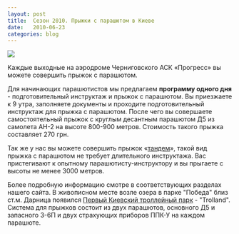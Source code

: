 ```yaml
---
layout: post
title:  Сезон 2010. Прыжки с парашютом в Киеве
date:   2010-06-23
categories: blog
---
```


![]({{site.baseurl}}/img/posts/f_jamp.jpg)

Каждые выходные на аэродроме Черниговского АСК «Прогресс» вы можете совершить прыжок с парашютом.

Для начинающих парашютистов мы предлагаем **программу одного дня** - подготовительный инструктаж и прыжок с парашютом. Вы приезжаете к 9 утра, заполняете документы и проходите подготовительный инструктаж для прыжка с парашютом. После чего вы совершаете самостоятельный прыжок с круглым десантным парашютом Д5 из самолета АН-2 на высоте 800-900 метров. Стоимость такого прыжка составляет 270 грн.

Так же у нас вы можете совершить прыжок «[тандем](http://www.progres.org.ua/links/litchnye-stranitchki-parashyutistov/sergej-pirog.html)», такой вид прыжка с парашютом не требует длительного инструктажа. Вас пристегивают к опытному парашютисту-инструктору и вы прыгаете с высоты не менее 3000 метров.

Более подробную информацию смотре в соответствующих разделах нашего сайта. В живописном месте возле озера в парке "Победа" близ ст.м. Дарница появился [Первый Киевский троллейный парк](http://trolland.com.ua/) - "Trolland". Система для прыжков состоит из двух парашютов, основного Д5 и запасного З-6П и двух страхующих приборов ППК-У на каждом парашюте.

